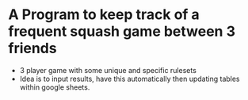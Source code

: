 # A Program to keep track of a frequent squash game between 3 friends
- 3 player game with some unique and specific rulesets
- Idea is to input results, have this automatically then updating tables within google sheets. 
